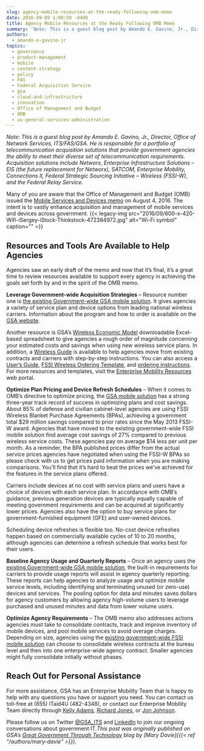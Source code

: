 ```yaml
---
slug: agency-mobile-resources-at-the-ready-following-omb-memo
date: 2016-09-09 1:00:59 -0400
title: Agency Mobile Resources at the Ready Following OMB Memo
summary: 'Note: This is a guest blog post by Amando E. Gavino, Jr., Director, Office of Network Services, ITS/FAS/GSA. He is responsible for a portfolio of telecommunication acquisition solutions that provide government agencies the ability to meet their diverse set of telecommunication requirements. Acquisition solutions include Networx, Enterprise Infrastructure Solutions &ndash; EIS (the future replacement for'
authors:
  - amando-e-gavino-jr
topics:
  - governance
  - product-management
  - mobile
  - content-strategy
  - policy
  - FAS
  - Federal Acquisition Service
  - gsa
  - cloud-and-infrastructure
  - innovation
  - Office of Management and Budget
  - OMB
  - us-general-services-administration
---
```


_Note: This is a guest blog post by Amando E. Gavino, Jr., Director, Office of Network Services, ITS/FAS/GSA. He is responsible for a portfolio of telecommunication acquisition solutions that provide government agencies the ability to meet their diverse set of telecommunication requirements. Acquisition solutions include Networx, Enterprise Infrastructure Solutions – EIS (the future replacement for Networx), SATCOM, Enterprise Mobility, Connections II, Federal Strategic Sourcing Initiative – Wireless (FSSI-W), and the Federal Relay Service._

Many of you are aware that the Office of Management and Budget (OMB) issued the [Mobile Services and Devices memo](https://www.whitehouse.gov/sites/default/files/omb/memoranda/2016/m_16_20.pdf) on August 4, 2016. The intent is to vastly enhance acquisition and management of mobile services and devices across government. {{< legacy-img src="2016/09/600-x-420-Wifi-iSergey-iStock-Thinkstock-472384972.jpg" alt="Wi-Fi symbol" caption="" >}} 

## Resources and Tools Are Available to Help Agencies

Agencies saw an early draft of the memo and now that it’s final, it’s a great time to review resources available to support every agency in achieving the goals set forth by and in the spirit of the OMB memo.

**Leverage Government-wide Acquisition Strategies** – Resource number one is [the existing Government-wide GSA mobile solution](http://www.gsa.gov/portal/category/100931). It gives agencies a variety of service plan and device options from leading national wireless carriers. Information about the program and how to order is available on the [GSA website](http://www.gsa.gov/portal/category/100931).

Another resource is GSA’s [Wireless Economic Model](http://www.gsa.gov/portal/content/225319) downloadable Excel-based spreadsheet to give agencies a rough order of magnitude concerning your estimated costs and savings when using new wireless service plans. In addition, a [Wireless Guide](http://www.gsa.gov/portal/getMediaData?mediaId=251607) is available to help agencies move from existing contracts and carriers with step-by-step instructions. You can also access a [User’s Guide](http://www.gsa.gov/portal/getMediaData?mediaId=173843), [FSSI Wireless Ordering Template](http://www.gsa.gov/portal/getMediaData?mediaId=251603), and [ordering instructions](http://www.gsa.gov/portal/getMediaData?mediaId=235527). For more resources and templates, visit the [Enterprise Mobility Resources](http://www.gsa.gov/portal/content/225655) web portal.

**Optimize Plan Pricing and Device Refresh Schedules** – When it comes to OMB’s directive to optimize pricing, the [GSA mobile solution](http://www.gsa.gov/portal/category/100931) has a strong three-year track record of success in optimizing plans and cost savings. About 85% of defense and civilian cabinet-level agencies are using FSSI Wireless Blanket Purchase Agreements (BPAs), achieving a government total $29 million savings compared to prior rates since the May 2013 FSSI-W award. Agencies that have moved to the existing government-wide FSSI mobile solution find average cost savings of 27% compared to previous wireless service costs. These agencies pay on average $14 less per unit per month. As a reminder, the BPA published prices differ from the actual service prices agencies have negotiated when using the FSSI-W BPAs so please check with us to get prices paid information when you are making comparisons. You’ll find that it’s hard to beat the prices we’ve achieved for the features in the service plans offered.

Carriers include devices at no cost with service plans and users have a choice of devices with each service plan. In accordance with OMB’s guidance, previous generation devices are typically equally capable of meeting government requirements and can be acquired at significantly lower prices. Agencies also have the option to buy service plans for government-furnished equipment (GFE) and user-owned devices.

Scheduling device refreshes is flexible too. No-cost device refreshes happen based on commercially available cycles of 10 to 20 months, although agencies can determine a refresh schedule that works best for their users.

**Baseline Agency Usage and Quarterly Reports** – Once an agency uses the [existing Government-wide GSA mobile solution](http://www.gsa.gov/portal/category/100931), the built-in requirements for carriers to provide usage reports will assist in agency quarterly reporting. These reports can help agencies to analyze usage and optimize mobile service levels, including identifying and terminating unused (or zero-use) devices and services. The pooling option for data and minutes saves dollars for agency customers by allowing agency high-volume users to leverage purchased and unused minutes and data from lower volume users.

**Optimize Agency Requirements** – The OMB memo also addresses actions agencies must take to consolidate contracts, track and improve inventory of mobile devices, and pool mobile services to avoid overage charges. Depending on size, agencies using the [existing government-wide FSSI mobile solution](http://www.gsa.gov/portal/category/100931) can choose to consolidate wireless contracts at the bureau level and then into one enterprise-wide agency contract. Smaller agencies might fully consolidate initially without phases.

## Reach Out for Personal Assistance

For more assistance, GSA has an Enterprise Mobility Team that is happy to help with any questions you have or support you need. You can contact us toll-free at (855) ITaid4U (482-4348), or contact our Enterprise Mobility Team directly through [Kelly Adams](mailto:kelly.adams@gsa.gov), [Richard Jones](mailto:richard.jones@gsa.gov), or [Jon Johnson](mailto:jon.johnson@gsa.gov).

Please follow us on Twitter [@GSA_ITS](https://twitter.com/#!/GSA_ITS) and [LinkedIn](https://goo.gl/gSRnIJ) to join our ongoing conversations about government IT._This post was originally published on GSA’s [Great Government Through Technology](https://gsablogs.gsa.gov/technology/) blog by [Mary Davie]({{< ref "/authors/mary-davie" >}})._